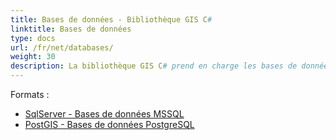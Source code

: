 ```yaml
---
title: Bases de données - Bibliothèque GIS C#
linktitle: Bases de données
type: docs
url: /fr/net/databases/
weight: 30
description: La bibliothèque GIS C# prend en charge les bases de données SqlServer MSSQL et les bases de données PostGIS PostgreSQL
---
```


Formats :

- [SqlServer - Bases de données MSSQL](/gis/fr/sql-server/)
- [PostGIS - Bases de données PostgreSQL](/gis/fr/postgre-sql/)
